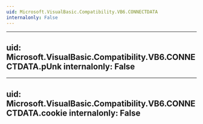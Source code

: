 ```yaml
---
uid: Microsoft.VisualBasic.Compatibility.VB6.CONNECTDATA
internalonly: False
---
```


---
uid: Microsoft.VisualBasic.Compatibility.VB6.CONNECTDATA.pUnk
internalonly: False
---

---
uid: Microsoft.VisualBasic.Compatibility.VB6.CONNECTDATA.cookie
internalonly: False
---
